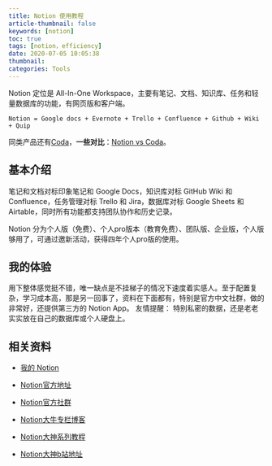 ```yaml
---
title: Notion 使用教程
article-thumbnail: false
keywords: [notion]
toc: true
tags: [notion，efficiency]
date: 2020-07-05 10:05:38
thumbnail:
categories: Tools
---
```


Notion 定位是 All-In-One Workspace，主要有笔记、文档、知识库、任务和轻量数据库的功能，有网页版和客户端。
<!-- more -->

    Notion = Google docs + Evernote + Trello + Confluence + Github + Wiki + Quip

同类产品还有[Coda](https://coda.io/)，**一些对比**：[Notion vs Coda](https://zhuanlan.zhihu.com/p/103460097)。


## 基本介绍
笔记和文档对标印象笔记和 Google Docs，知识库对标 GitHub Wiki 和 Confluence，任务管理对标 Trello 和 Jira，数据库对标 Google Sheets 和 Airtable，同时所有功能都支持团队协作和历史记录。

Notion 分为个人版（免费）、个人pro版本（教育免费）、团队版、企业版，个人版够用了，可通过邀新活动，获得四年个人pro版的使用。

## 我的体验
用下整体感觉挺不错，唯一缺点是不挂梯子的情况下速度着实感人。至于配置复杂，学习成本高，那是另一回事了，资料在下面都有，特别是官方中文社群，做的非常好，还提供第三方的 Notion App。
友情提醒： 特别私密的数据，还是老老实实放在自己的数据库或个人硬盘上。

## 相关资料
- [我的 Notion ](https://www.notion.so/aimerence/Notion-3c98366e099645cdbd0f1e4f3fa25d27)

- [Notion官方地址](https://www.notion.so/)

- [Notion官方社群](https://www.notion.so/Notion-520-6d8058e5e6b346a58130015755c4d1f0) 

- [Notion大牛专栏博客](https://linmi.cc/)

- [Notion大神系列教程](https://www.notion.so/177-Notion-b34756f9b12947ff94252e1d61be5726)

- [Notion大神b站地址](https://space.bilibili.com/152842171/video?tid=0&page=2&keyword=&order=pubdate)